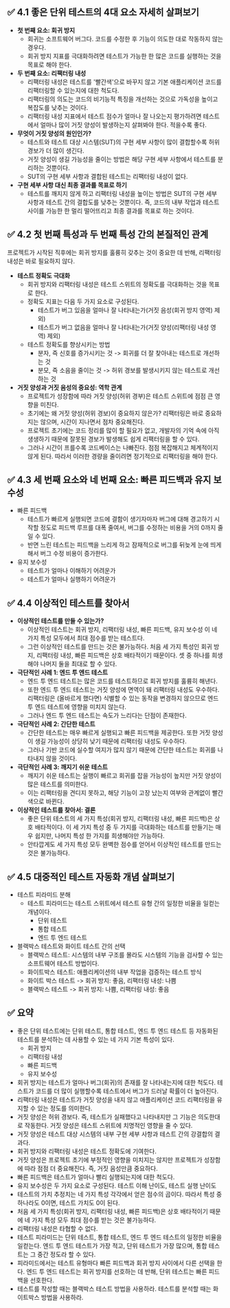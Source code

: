 ## ✅ 4.1 좋은 단위 테스트의 4대 요소 자세히 살펴보기
* **첫 번째 요소: 회귀 방지**
  * 회귀는 소프트웨어 버그다. 코드를 수정한 후 기능이 의도한 대로 작동하지 않는 경우다.
  * 회귀 방지 지표를 극대화하려면 테스트가 가능한 한 많은 코드를 실행하는 것을 목표로 해야 한다.
* **두 번째 요소: 리팩터링 내성**
  * 리팩터링 내성은 테스트를 '빨간색'으로 바꾸지 않고 기본 애플리케이션 코드를 리팩터링할 수 있는지에 대한 척도다.
  * 리팩터링의 의도는 코드의 비기능적 특징을 개선하는 것으로 가독성을 높이고 복잡도를 낮추는 것이다.
  * 리팩터링 내성 지표에서 테스트 점수가 얼마나 잘 나오는지 평가하려면 테스트에서 얼마나 많이 거짓 양성이 발생하는지 살펴봐야 한다. 적을수록 좋다.
* **무엇이 거짓 양성의 원인인가?**
  * 테스트와 테스트 대상 시스템(SUT)의 구현 세부 사항이 많이 결합할수록 허위 경보가 더 많이 생긴다.
  * 거짓 양성이 생길 가능성을 줄이는 방법은 해당 구현 세부 사항에서 테스트를 분리하는 것뿐이다.
  * SUT의 구현 세부 사항과 결합된 테스트는 리팩터링 내성이 없다.
* **구현 세부 사항 대신 최종 결과를 목표로 하기**
  * 테스트를 깨지지 않게 하고 리팩터링 내성을 높이는 방법은 SUT의 구현 세부 사항과 테스트 간의 결합도를 낮추는 것뿐이다. 즉, 코드의 내부 작업과 테스트 사이를 가능한 한 멀리 떨어뜨리고 최종 결과를 목표로 하는 것이다.

## ✅ 4.2 첫 번째 특성과 두 번째 특성 간의 본질적인 관계
프로젝트가 시작된 직후에는 회귀 방지를 훌륭히 갖추는 것이 중요한 데 반해, 리팩터링 내성은 바로 필요하지 않다.
* **테스트 정확도 극대화**
  * 회귀 방지와 리팩터링 내성은 테스트 스위트의 정확도를 극대화하는 것을 목표로 한다.
  * 정확도 지표는 다음 두 가지 요소로 구성된다.
    * 테스트가 버그 있음을 얼마나 잘 나타내는가(거짓 음성(회귀 방지 영역) 제외)
    * 테스트가 버그 없음을 얼마나 잘 나타내는가(거짓 양성(리팩터링 내성 영역) 제외)
  * 테스트 정확도를 향상시키는 방법
    * 분자, 즉 신호를 증가시키는 것 -> 회귀를 더 잘 찾아내는 테스트로 개선하는 것
    * 분모, 즉 소음을 줄이는 것 -> 허위 경보를 발생시키지 않는 테스트로 개선하는 것
* **거짓 양성과 거짓 음성의 중요성: 역학 관계**
  * 프로젝트가 성장함에 따라 거짓 양성(허위 경부)은 테스트 스위트에 점점 큰 영향을 미친다.
  * 초기에는 왜 거짓 양성(허위 경보)이 중요하지 않은가? 리팩터링은 바로 중요하지는 않으며, 시간이 지나면서 점차 중요해진다.
  * 프로젝트 초기에는 코드 정리를 많이 할 필요가 없고, 개발자의 기억 속에 아직 생생하기 때문에 잘못된 경보가 발생해도 쉽게 리팩터링을 할 수 있다.
  * 그러나 시간이 프를수록 코드베이스는 나빠진다. 점점 복잡해지고 체계적이지 않게 된다. 따라서 이러한 경량을 줄이려면 정기적으로 리팩터링을 해야 한다.

## ✅ 4.3 세 번째 요소와 네 번째 요소: 빠른 피드백과 유지 보수성
* 빠른 피드백
  * 테스트가 빠르게 실행되면 코드에 결함이 생기자마자 버그에 대해 경고하기 시작할 정도로 피드백 루프를 대폭 줄여서, 버그를 수정하는 비용을 거의 0까지 줄일 수 있다.
  * 반면 느린 테스트는 피드백을 느리게 하고 잠재적으로 버그를 뒤늦게 눈에 띄게 해서 버그 수정 비용이 증가한다.
* 유지 보수성
  * 테스트가 얼마나 이해하기 어려운가
  * 테스트가 얼마나 실행하기 어려운가

## ✅ 4.4 이상적인 테스트를 찾아서 
* **이상적인 테스트를 만들 수 있는가?**
  * 이상적인 테스트는 회귀 방지, 리팩터링 내성, 빠른 피드백, 유지 보수성 이 네 가지 특성 모두에서 최대 점수를 받는 테스트다.
  * 그런 이상적인 테스트를 만드는 것은 불가능하다. 처음 세 가지 특성인 회귀 방지, 리팩터링 내성, 빠른 피드백은 상호 배타적이기 때문이다. 셋 중 하나를 희생해야 나머지 둘을 최대로 할 수 있다.
* **극단적인 사례 1: 엔드 투 엔드 테스트**
  * 엔드 투 엔드 테스트는 많은 코드를 테스트하므로 회귀 방지를 훌륭히 해낸다.
  * 또한 엔드 투 엔드 테스트는 거짓 양성에 면역이 돼 리팩터링 내성도 우수하다. 리팩터링은 (올바르게 했다면) 식별할 수 있는 동작을 변경하지 않으므로 엔드 투 엔드 테스트에 영향을 미치지 않는다.
  * 그러나 엔드 투 엔드 테스트는 속도가 느리다는 단점이 존재한다.
* **극단적인 사례 2: 간단한 테스트**
  * 간단한 테스트는 매우 빠르게 실행되고 빠른 피드백을 제공한다. 또한 거짓 양성이 생길 가능성이 상당히 낮기 때문에 리팩터링 내성도 우수하다.
  * 그러나 기반 코드에 실수할 여지가 많지 않기 때문에 간단한 테스트는 회귀를 나타내지 않을 것이다.
* **극단적인 사례 3: 깨지기 쉬운 테스트**
  * 깨지기 쉬운 테스트는 실행이 빠르고 회귀를 잡을 가능성이 높지만 거짓 양성이 많은 테스트를 의미한다.
  * 이는 리팩터링을 견디지 못하고, 해당 기능이 고장 났는지 여부와 관계없이 빨간색으로 바뀐다.
* **이상적인 테스트를 찾아서: 결론**
  * 좋은 단위 테스트의 세 가지 특성(회귀 방지, 리팩터링 내성, 빠른 피드백)은 상호 배타적이다. 이 세 가지 특성 중 두 가지를 극대화하는 테스트를 만들기는 매우 쉽지만, 나머지 특성 한 가지를 희생해야만 가능하다.
  * 안타깝게도 세 가지 특성 모두 완벽한 점수를 얻어서 이상적인 테스트를 만드는 것은 불가능하다.

## ✅ 4.5 대중적인 테스트 자동화 개념 살펴보기
* 테스트 피라미드 분해
  * 테스트 피라미드는 테스트 스위트에서 테스트 유형 간의 일정한 비율을 일컫는 개념이다.
    * 단위 테스트
    * 통합 테스트
    * 엔드 투 엔드 테스트
* 블랙박스 테스트와 화이트 테스트 간의 선택
  * 블랙박스 테스트: 시스템의 내부 구조를 몰라도 시스템의 기능을 검사할 수 있는 소프트웨어 테스트 방법이다.
  * 화이트박스 테스트: 애플리케이션의 내부 작업을 검증하는 테스트 방식
  * 화이트 박스 테스트 -> 회귀 방지: 좋음, 리팩터링 내성: 나쁨
  * 블랙박스 테스트 -> 회귀 방지: 나쁨, 리팩터링 내성: 좋음

## ✅ 요약
* 좋은 단위 테스트에는 단위 테스트, 통합 테스트, 엔드 투 엔드 테스트 등 자동화된 테스트를 분석하는 데 사용할 수 있는 네 가지 기본 특성이 있다.
  * 회귀 방지
  * 리팩터링 내성
  * 빠른 피드백
  * 유지 보수성
* 회귀 방지는 테스트가 얼마나 버그(회귀)의 존재를 잘 나타내는지에 대한 척도다. 테스트가 코드를 더 많이 실행할수록 테스트에서 버그가 드러날 확률이 더 높아진다.
* 리팩터링 내성은 테스트가 거짓 양성을 내지 않고 애플리케이션 코드 리팩터링을 유지할 수 있는 정도를 의미한다.
* 거짓 양성은 허위 경보다. 즉, 테스트가 실패했다고 나타내지만 그 기능은 의도한대로 작동한다. 거짓 양성은 테스트 스위트에 치명적인 영향을 줄 수 있다.
* 거짓 양성은 테스트 대상 시스템의 내부 구현 세부 사항과 테스트 간의 강결합의 결과다.
* 회귀 방지와 리팩터링 내성은 테스트 정확도에 기여한다.
* 거짓 양성은 프로젝트 초기에 부정적인 영향을 미치지는 않지만 프로젝트가 성장함에 따라 점점 더 중요해진다. 즉, 거짓 음성만큼 중요하다.
* 빠른 피드백은 테스트가 얼마나 빨리 실행되는지에 대한 척도다.
* 유지 보수성은 두 가지 요소로 구성된다. 테스트 이해 난이도, 테스트 실행 난이도
* 테스트의 가치 추정치는 네 가지 특성 각각에서 얻은 점수의 곱이다. 따라서 특성 중 하나라도 0이면, 테스트 가치도 0이 된다.
* 처음 세 가지 특성(회귀 방지, 리팩터링 내성, 빠른 피드백)은 상호 배타적이기 때문에 네 가지 특성 모두 최대 점수를 받는 것은 불가능하다.
* 리팩터링 내성은 타협할 수 없다.
* 테스트 피라미드는 단위 테스트, 통합 테스트, 엔드 투 엔드 테스트의 일정한 비율을 일컫는다. 엔드 투 엔드 테스트가 가장 적고, 단위 테스트가 가장 많으며, 통합 테스트는 그 중간 정도라 할 수 있다.
* 피라미드에서는 테스트 유형마다 빠른 피드백과 회귀 방지 사이에서 다른 선택을 한다. 엔드 투 엔드 테스트는 회귀 방지를 선호하는 데 반해, 단위 테스트는 빠른 피드백을 선호한다.
* 테스트를 작성할 때는 블랙박스 테스트 방법을 사용하라. 테스트를 분석할 때는 화이트박스 방법을 사용하라.
